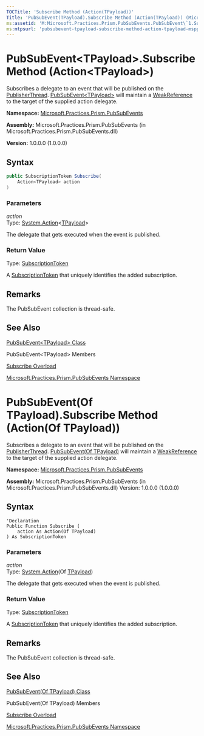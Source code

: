 ```yaml
---
TOCTitle: 'Subscribe Method (Action(TPayload))'
Title: 'PubSubEvent(TPayload).Subscribe Method (Action(TPayload)) (Microsoft.Practices.Prism.PubSubEvents)'
ms:assetid: 'M:Microsoft.Practices.Prism.PubSubEvents.PubSubEvent\`1.Subscribe(System.Action{\`0})'
ms:mtpsurl: 'pubsubevent-tpayload-subscribe-method-action-tpayload-mspp-pubsubevents.md'
---
```



# PubSubEvent&lt;TPayload&gt;.Subscribe Method (Action&lt;TPayload&gt;)

Subscribes a delegate to an event that will be published on the [PublisherThread](threadoption-enumeration-mspp-pubsubevents.md). [PubSubEvent&lt;TPayload&gt;](pubsubevent-tpayload-class-mspp-pubsubevents.md) will maintain a [WeakReference](http://msdn.microsoft.com/en-us/library/hbh8w2zd) to the target of the supplied action delegate.

**Namespace:** [Microsoft.Practices.Prism.PubSubEvents](mspp-pubsubevents-namespace.md)

**Assembly:** Microsoft.Practices.Prism.PubSubEvents (in Microsoft.Practices.Prism.PubSubEvents.dll)

**Version:** 1.0.0.0 (1.0.0.0)

## Syntax

```C#
public SubscriptionToken Subscribe(
	Action<TPayload> action
)
```


### Parameters

*action*  
Type: [System.Action](http://msdn.microsoft.com/en-us/library/018hxwa8)&lt;[TPayload](pubsubevent-tpayload-class-mspp-pubsubevents.md)&gt;

The delegate that gets executed when the event is published.

### Return Value

Type: [SubscriptionToken](subscriptiontoken-class-mspp-pubsubevents.md)

A [SubscriptionToken](subscriptiontoken-class-mspp-pubsubevents.md) that uniquely identifies the added subscription.

## Remarks

 The PubSubEvent collection is thread-safe.

## See Also


[PubSubEvent&lt;TPayload&gt; Class](pubsubevent-tpayload-class-mspp-pubsubevents.md)

PubSubEvent&lt;TPayload&gt; Members

[Subscribe Overload](pubsubevent-tpayload-subscribe-method-mspp-pubsubevents.md)

[Microsoft.Practices.Prism.PubSubEvents Namespace](mspp-pubsubevents-namespace.md)

# PubSubEvent(Of TPayload).Subscribe Method (Action(Of TPayload))

Subscribes a delegate to an event that will be published on the [PublisherThread](threadoption-enumeration-mspp-pubsubevents.md). [PubSubEvent(Of TPayload)](pubsubevent-tpayload-class-mspp-pubsubevents.md) will maintain a [WeakReference](http://msdn.microsoft.com/en-us/library/hbh8w2zd) to the target of the supplied action delegate.

**Namespace:** [Microsoft.Practices.Prism.PubSubEvents](mspp-pubsubevents-namespace.md)

**Assembly:** Microsoft.Practices.Prism.PubSubEvents (in Microsoft.Practices.Prism.PubSubEvents.dll) Version: 1.0.0.0 (1.0.0.0)

## Syntax

```VB
'Declaration
Public Function Subscribe ( 
	action As Action(Of TPayload)
) As SubscriptionToken
```


### Parameters

*action*  
Type: [System.Action](http://msdn.microsoft.com/en-us/library/018hxwa8)(Of [TPayload](pubsubevent-tpayload-class-mspp-pubsubevents.md))

The delegate that gets executed when the event is published.

### Return Value

Type: [SubscriptionToken](subscriptiontoken-class-mspp-pubsubevents.md)

A [SubscriptionToken](subscriptiontoken-class-mspp-pubsubevents.md) that uniquely identifies the added subscription.

## Remarks

 The PubSubEvent collection is thread-safe.

## See Also


[PubSubEvent(Of TPayload) Class](pubsubevent-tpayload-class-mspp-pubsubevents.md)

PubSubEvent(Of TPayload) Members

[Subscribe Overload](pubsubevent-tpayload-subscribe-method-mspp-pubsubevents.md)

[Microsoft.Practices.Prism.PubSubEvents Namespace](mspp-pubsubevents-namespace.md)
